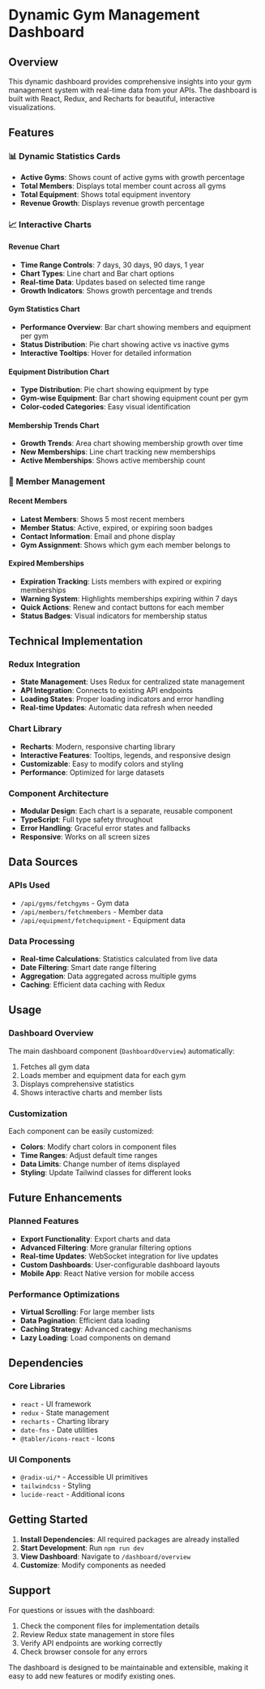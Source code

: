 # Dynamic Gym Management Dashboard

## Overview

This dynamic dashboard provides comprehensive insights into your gym management system with real-time data from your APIs. The dashboard is built with React, Redux, and Recharts for beautiful, interactive visualizations.

## Features

### 📊 Dynamic Statistics Cards

- **Active Gyms**: Shows count of active gyms with growth percentage
- **Total Members**: Displays total member count across all gyms
- **Total Equipment**: Shows total equipment inventory
- **Revenue Growth**: Displays revenue growth percentage

### 📈 Interactive Charts

#### Revenue Chart

- **Time Range Controls**: 7 days, 30 days, 90 days, 1 year
- **Chart Types**: Line chart and Bar chart options
- **Real-time Data**: Updates based on selected time range
- **Growth Indicators**: Shows growth percentage and trends

#### Gym Statistics Chart

- **Performance Overview**: Bar chart showing members and equipment per gym
- **Status Distribution**: Pie chart showing active vs inactive gyms
- **Interactive Tooltips**: Hover for detailed information

#### Equipment Distribution Chart

- **Type Distribution**: Pie chart showing equipment by type
- **Gym-wise Equipment**: Bar chart showing equipment count per gym
- **Color-coded Categories**: Easy visual identification

#### Membership Trends Chart

- **Growth Trends**: Area chart showing membership growth over time
- **New Memberships**: Line chart tracking new memberships
- **Active Memberships**: Shows active membership count

### 👥 Member Management

#### Recent Members

- **Latest Members**: Shows 5 most recent members
- **Member Status**: Active, expired, or expiring soon badges
- **Contact Information**: Email and phone display
- **Gym Assignment**: Shows which gym each member belongs to

#### Expired Memberships

- **Expiration Tracking**: Lists members with expired or expiring memberships
- **Warning System**: Highlights memberships expiring within 7 days
- **Quick Actions**: Renew and contact buttons for each member
- **Status Badges**: Visual indicators for membership status

## Technical Implementation

### Redux Integration

- **State Management**: Uses Redux for centralized state management
- **API Integration**: Connects to existing API endpoints
- **Loading States**: Proper loading indicators and error handling
- **Real-time Updates**: Automatic data refresh when needed

### Chart Library

- **Recharts**: Modern, responsive charting library
- **Interactive Features**: Tooltips, legends, and responsive design
- **Customizable**: Easy to modify colors and styling
- **Performance**: Optimized for large datasets

### Component Architecture

- **Modular Design**: Each chart is a separate, reusable component
- **TypeScript**: Full type safety throughout
- **Error Handling**: Graceful error states and fallbacks
- **Responsive**: Works on all screen sizes

## Data Sources

### APIs Used

- `/api/gyms/fetchgyms` - Gym data
- `/api/members/fetchmembers` - Member data
- `/api/equipment/fetchequipment` - Equipment data

### Data Processing

- **Real-time Calculations**: Statistics calculated from live data
- **Date Filtering**: Smart date range filtering
- **Aggregation**: Data aggregated across multiple gyms
- **Caching**: Efficient data caching with Redux

## Usage

### Dashboard Overview

The main dashboard component (`DashboardOverview`) automatically:

1. Fetches all gym data
2. Loads member and equipment data for each gym
3. Displays comprehensive statistics
4. Shows interactive charts and member lists

### Customization

Each component can be easily customized:

- **Colors**: Modify chart colors in component files
- **Time Ranges**: Adjust default time ranges
- **Data Limits**: Change number of items displayed
- **Styling**: Update Tailwind classes for different looks

## Future Enhancements

### Planned Features

- **Export Functionality**: Export charts and data
- **Advanced Filtering**: More granular filtering options
- **Real-time Updates**: WebSocket integration for live updates
- **Custom Dashboards**: User-configurable dashboard layouts
- **Mobile App**: React Native version for mobile access

### Performance Optimizations

- **Virtual Scrolling**: For large member lists
- **Data Pagination**: Efficient data loading
- **Caching Strategy**: Advanced caching mechanisms
- **Lazy Loading**: Load components on demand

## Dependencies

### Core Libraries

- `react` - UI framework
- `redux` - State management
- `recharts` - Charting library
- `date-fns` - Date utilities
- `@tabler/icons-react` - Icons

### UI Components

- `@radix-ui/*` - Accessible UI primitives
- `tailwindcss` - Styling
- `lucide-react` - Additional icons

## Getting Started

1. **Install Dependencies**: All required packages are already installed
2. **Start Development**: Run `npm run dev`
3. **View Dashboard**: Navigate to `/dashboard/overview`
4. **Customize**: Modify components as needed

## Support

For questions or issues with the dashboard:

1. Check the component files for implementation details
2. Review Redux state management in store files
3. Verify API endpoints are working correctly
4. Check browser console for any errors

The dashboard is designed to be maintainable and extensible, making it easy to add new features or modify existing ones.
